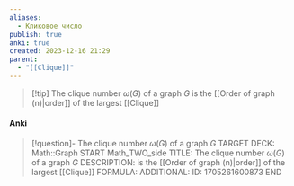 ```yaml
---
aliases:
  - Кликовое число
publish: true
anki: true
created: 2023-12-16 21:29
parent:
  - "[[Clique]]"
---
```


> [!tip] The clique number $ω(G)$ of a graph $G$ 
is the [[Order of graph (n)|order]] of the largest [[Clique]]


#### Anki
> [!question]- The clique number $ω(G)$ of a graph $G$ 
TARGET DECK: Math::Graph
START
Math_TWO_side
TITLE: The clique number $ω(G)$ of a graph $G$ 
DESCRIPTION: is the [[Order of graph (n)|order]] of the largest [[Clique]]
FORMULA: 
ADDITIONAL:
ID: 1705261600873
END









